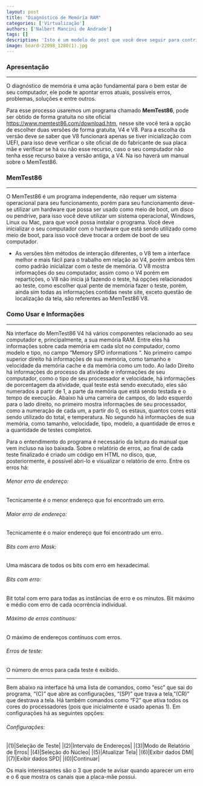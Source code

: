 ```yaml
---
layout: post
title: "Diagnóstico de Memória RAM"
categories: ['Virtualização']
authors: ['Nalbert Mancini de Andrade'] 
tags: []
description: 'Isto é um modelo de post que você deve seguir para contribuir com o projeto'
image: board-22098_1280(1).jpg
---
```

### Apresentação
___

O diagnóstico de memória é uma ação fundamental para o bem estar de seu computador, ele pode te apontar erros atuais, possíveis erros, problemas, soluções  e entre outros.

Para esse processo usaremos um programa chamado **MemTest86**, pode ser obtido de forma gratuita no site oficial <https://www.memtest86.com/download.htm>,  nesse site você terá a opção de escolher duas versões de forma gratuita, V4 e V8. Para a escolha da versão deve se saber que V8 funcionará apenas se tiver inicialização com UEFI, para isso deve verificar o site oficial de do fabricante de sua placa mãe e verificar se há ou não esse recurso, caso o seu computador não tenha esse recurso baixe a versão antiga, a V4. Na iso haverá um manual sobre o MemTest86.

### MemTest86

___

O MemTest86 é um programa independente, não requer um sistema operacional para seu funcionamento, porém para seu funcionamento deve-se utilizar um hardware que possa ser usado como meio de boot, um disco ou pendrive, para isso você deve utilizar um sistema operacional, Windows, Linux ou Mac, para que você possa instalar o programa. Você deve inicializar o seu computador com o hardware que está sendo utilizado como meio de boot, para isso você deve trocar a ordem de boot de seu computador.

* As versões têm métodos de interação diferentes, o V8 tem a interface  melhor e mais fácil para o trabalho em relação ao V4, porém ambos têm como padrão  inicializar com o teste de memória. O V8 mostra informações do seu computador, assim como o V4 porém em 
repartições, o V8 não inicia já fazendo o teste, há opções relacionados ao teste, como escolher qual pente de memória fazer o teste, porém, ainda sim todas as informações contidas neste site, exceto questão de localização da tela, são referentes ao MemTest86 V8.
 

### Como Usar e Informações

___

Na interface do MemTest86 V4 há vários componentes relacionado ao seu computador e, principalmente, a sua memória RAM. Entre eles há informações sobre cada memória em cada slot no computador, como modelo e tipo, no campo “Memory SPD informations “. No primeiro campo superior direito há informações de sua memória, como tamanho e velocidade da memória cache e da memória como um todo. Ao lado Direito há informações do processo da atividade e informações de seu computador, como o tipo de seu processador e velocidade, há informações de porcentagem da atividade, qual teste está sendo executado, eles são numerados a partir de 1, a parte da memória que está sendo testada e o tempo de execução. Abaixo há uma carreira de campos, do lado esquerdo para o lado direito, no primeiro mostra informações de seu processador, como a numeração de cada um, a partir do 0, os estaus, quantos cores está sendo utilizado do total, e temperatura. No segundo há informações de sua memória, como tamanho, velocidade, tipo, modelo, a quantidade de erros e a quantidade de testes completos.

   Para o entendimento do programa é necessário da leitura do manual que vem incluso na iso baixada. Sobre o relatório de erros, ao final de cada teste finalizado é criado um código em HTML no disco, que, posteriormente, é possível abri-lo e visualizar o relatório de erro. Entre os erros há:

###### Menor erro de endereço:

Tecnicamente é o menor endereço que foi encontrado um erro.
###### Maior erro de endereço:

Tecnicamente é o maior endereço que foi encontrado um erro.
###### Bits com erro Mask:

Uma máscara de todos os bits com erro em hexadecimal.
###### Bits com erro:

Bit total com erro para todas as instâncias de erro e os minutos. Bit máximo e médio com erro de cada ocorrência individual.
###### Máximo de erros contínuos:

O máximo de endereços contínuos com erros.
###### Erros de teste:

O número de erros para cada teste é exibido.

___

Bem abaixo na interface há uma lista de comandos, como “esc” que sai do programa, “(C)” que abre as configurações, “(SP)” que trava a tela,”(CR)” que  destrava a tela. Há também comandos como “F2” que ativa todos os cores do processadores (pois que inicialmente é usado apenas 1). Em configurações há as seguintes opções:

###### Configurações:

|(1)|Seleção de Teste|
|(2)|Intervalo de Endereços|
|(3)|Modo de Relatório de Erros|
|(4)|Seleção do Núcleo|
|(5)|Atualizar Tela|
|(6)|Exibir dados DMI|
|(7)|Exibir dados SPD|
|(0)|Continuar|



Os mais interessantes são o 3 que pode te avisar quando aparecer um erro e o 6 que mostra os canais que a placa-mãe possui.


